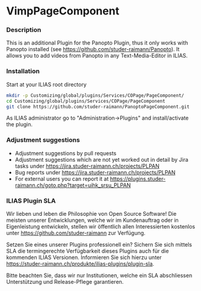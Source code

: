 VimpPageComponent
============
### Description
This is an additional Plugin for the Panopto Plugin, thus it only works with Panopto installed (see https://github.com/studer-raimann/Panopto).
It allows you to add videos from Panopto in any Text-Media-Editor in ILIAS.

### Installation
Start at your ILIAS root directory
```bash
mkdir -p Customizing/global/plugins/Services/COPage/PageComponent/
cd Customizing/global/plugins/Services/COPage/PageComponent
git clone https://github.com/studer-raimann/PanoptoPageComponent.git
```
As ILIAS administrator go to "Administration->Plugins" and install/activate the plugin.

### Adjustment suggestions
* Adjustment suggestions by pull requests
* Adjustment suggestions which are not yet worked out in detail by Jira tasks under https://jira.studer-raimann.ch/projects/PLPAN
* Bug reports under https://jira.studer-raimann.ch/projects/PLPAN
* For external users you can report it at https://plugins.studer-raimann.ch/goto.php?target=uihk_srsu_PLPAN

### ILIAS Plugin SLA
Wir lieben und leben die Philosophie von Open Source Software! Die meisten unserer Entwicklungen, welche wir im Kundenauftrag oder in Eigenleistung entwickeln, stellen wir öffentlich allen Interessierten kostenlos unter https://github.com/studer-raimann zur Verfügung.

Setzen Sie eines unserer Plugins professionell ein? Sichern Sie sich mittels SLA die termingerechte Verfügbarkeit dieses Plugins auch für die kommenden ILIAS Versionen. Informieren Sie sich hierzu unter https://studer-raimann.ch/produkte/ilias-plugins/plugin-sla.

Bitte beachten Sie, dass wir nur Institutionen, welche ein SLA abschliessen Unterstützung und Release-Pflege garantieren.
